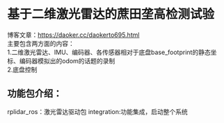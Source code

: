 # 基于二维激光雷达的蔗田垄高检测试验
博客文章：https://daoker.cc/daokerto695.html
<br>
主要包含两方面的内容：
<br>
1.二维激光雷达、IMU、编码器、各传感器相对于底盘base_footprint的静态坐标、编码器模拟出的odom的话题的录制
<br>
2.底盘控制
## 功能包介绍：
rplidar_ros：激光雷达驱动包
integration:功能集成，启动整个系统
